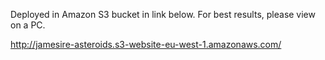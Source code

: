 Deployed in Amazon S3 bucket in link below. For best results, please view on a PC.

http://jamesire-asteroids.s3-website-eu-west-1.amazonaws.com/
